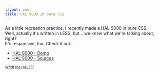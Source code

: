 ```yaml
---
layout: post
title: HAL 9000 in pure CSS
---
```

As a little recreation practice, I recently made a HAL 9000 in pure CSS.  
Well, actually it's written in LESS, but... we know what we're talking about, right?  
It's responsive, too. Check it out...

- [HAL 9000 - Demo](/demo/HAL9000)
- [HAL 9000 - Sources](https://github.com/simbo/HAL9000)

<small>*[What the HAL???](http://en.wikipedia.org/wiki/HAL_9000)*</small>

